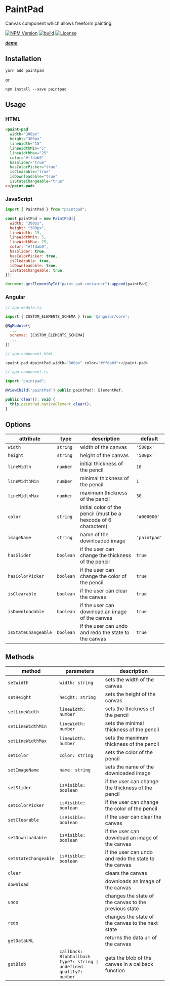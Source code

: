# PaintPad

Canvas component which allows freeform painting.

[![NPM Version](https://img.shields.io/npm/v/paintpad)](https://www.npmjs.com/package/paintpad)
[![build](https://github.com/xiadevisser/paintpad/actions/workflows/build.yaml/badge.svg?branch=main)](https://github.com/xiadevisser/paintpad)
[![License](https://img.shields.io/github/license/xiadevisser/paintpad)](/LICENSE)

**_[demo](https://xiadevisser.github.io/paintpad/)_**

## Installation

```
yarn add paintpad
```

or

```
npm install --save paintpad
```

## Usage

### HTML

```html
<paint-pad
  width="300px"
  height="300px"
  lineWidth="15"
  lineWidthMin="5"
  lineWidthMax="25"
  color="#ffdab9"
  hasSlider="true"
  hasColorPicker="true"
  isClearable="true"
  isDownloadable="true"
  isStateChangeable="true"
></paint-pad>
```

### JavaScript

```js
import { PaintPad } from "paintpad";

const paintPad = new PaintPad({
  width: "300px",
  height: "300px",
  lineWidth: 15,
  lineWidthMin: 5,
  lineWidthMax: 25,
  color: "#ffdab9",
  hasSlider: true,
  hasColorPicker: true,
  isClearable: true,
  isDownloadable: true,
  isStateChangeable: true,
});

document.getElementById("paint-pad-container").append(paintPad);
```

### Angular

```js
// app.module.ts

import { CUSTOM_ELEMENTS_SCHEMA } from '@angular/core';

@NgModule({
  ...
  schemas: [CUSTOM_ELEMENTS_SCHEMA]
  ...
})
```

```js
// app.component.html

<paint-pad #paintPad width="300px" color="#ffdab9"></paint-pad>
```

```js
// app.component.ts

import "paintpad";

@ViewChild('paintPad') public paintPad!: ElementRef;

public clear(): void {
  this.paintPad.nativeElement.clear();
}
```

## Options

| attribute           | type      | description                                                     | default      |
| ------------------- | --------- | --------------------------------------------------------------- | ------------ |
| `width`             | `string`  | width of the canvas                                             | `'500px'`    |
| `height`            | `string`  | height of the canvas                                            | `'500px'`    |
| `lineWidth`         | `number`  | initial thickness of the pencil                                 | `10`         |
| `lineWidthMin`      | `number`  | minimal thickness of the pencil                                 | `1`          |
| `lineWidthMax`      | `number`  | maximum thickness of the pencil                                 | `30`         |
| `color`             | `string`  | initial color of the pencil (must be a hexcode of 6 characters) | `'#000000'`  |
| `imageName`         | `string`  | name of the downloaded image                                    | `'paintpad'` |
| `hasSlider`         | `boolean` | if the user can change the thickness of the pencil              | `true`       |
| `hasColorPicker`    | `boolean` | if the user can change the color of the pencil                  | `true`       |
| `isClearable`       | `boolean` | if the user can clear the canvas                                | `true`       |
| `isDownloadable`    | `boolean` | if the user can download an image of the canvas                 | `true`       |
| `isStateChangeable` | `boolean` | if the user can undo and redo the state to the canvas           | `true`       |

## Methods

| method               | parameters                                                                     | description                                           |
| -------------------- | ------------------------------------------------------------------------------ | ----------------------------------------------------- |
| `setWidth`           | `width: string`                                                                | sets the width of the canvas                          |
| `setHeight`          | `height: string`                                                               | sets the height of the canvas                         |
| `setLineWidth`       | `lineWidth: number`                                                            | sets the thickness of the pencil                      |
| `setLineWidthMin`    | `lineWidth: number`                                                            | sets the minimal thickness of the pencil              |
| `setLineWidthMax`    | `lineWidth: number`                                                            | sets the maximum thickness of the pencil              |
| `setColor`           | `color: string`                                                                | sets the color of the pencil                          |
| `setImageName`       | `name: string`                                                                 | sets the name of the downloaded image                 |
| `setSlider`          | `isVisible: boolean`                                                           | if the user can change the thickness of the pencil    |
| `setColorPicker`     | `isVisible: boolean`                                                           | if the user can change the color of the pencil        |
| `setClearable`       | `isVisible: boolean`                                                           | if the user can clear the canvas                      |
| `setDownloadable`    | `isVisible: boolean`                                                           | if the user can download an image of the canvas       |
| `setStateChangeable` | `isVisible: boolean`                                                           | if the user can undo and redo the state to the canvas |
| `clear`              |                                                                                | clears the canvas                                     |
| `download`           |                                                                                | downloads an image of the canvas                      |
| `undo`               |                                                                                | changes the state of the canvas to the previous state |
| `redo`               |                                                                                | changes the state of the canvas to the next state     |
| `getDataURL`         |                                                                                | returns the data url of the canvas                    |
| `getBlob`            | `callback: BlobCallback`<br>`type?: string \| undefined`<br>`quality?: number` | gets the blob of the canvas in a callback function    |
